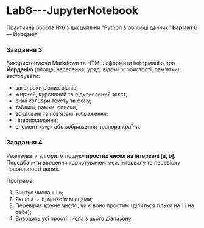 # Lab6---JupyterNotebook
Практична робота №6 з дисципліни "Python в обробці данних"
**Варіант 6** — Йорданія

### Завдання 3

Використовуючи Markdown та HTML:
 оформити інформацію про **Йорданію** (площа, населення, уряд, відомі особистості, пам’ятки);
 застосувати:
  - заголовки різних рівнів;
  - жирний, курсивний та підкреслений текст;
  - різні кольори тексту та фону;
  - таблиці, рамки, списки;
  - вбудовані та пов’язані зображення;
  - гіперпосилання;
  - елемент `<svg>` або зображення прапора країни.

### Завдання 4
Реалізувати алгоритм пошуку **простих чисел на інтервалі [a, b]**.  
Передбачити введення користувачем меж інтервалу та перевірку правильності даних.  

Програма:
1. Зчитує числа `a` і `b`;
2. Якщо `a > b`, міняє їх місцями;
3. Перевіряє кожне число, чи є воно простим (ділиться тільки на 1 і на себе);
4. Виводить усі прості числа з цього діапазону.
